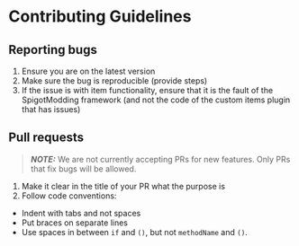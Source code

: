 # Contributing Guidelines
## Reporting bugs
1. Ensure you are on the latest version
2. Make sure the bug is reproducible (provide steps)
3. If the issue is with item functionality, ensure that it is the fault of the SpigotModding framework (and not the code of the custom items plugin that has issues)
## Pull requests
> **_NOTE:_** We are not currently accepting PRs for new features. Only PRs that fix bugs will be allowed.
1. Make it clear in the title of your PR what the purpose is
2. Follow code conventions:
- Indent with tabs and not spaces
- Put braces on separate lines
- Use spaces in between `if` and `()`, but not `methodName` and `()`.
